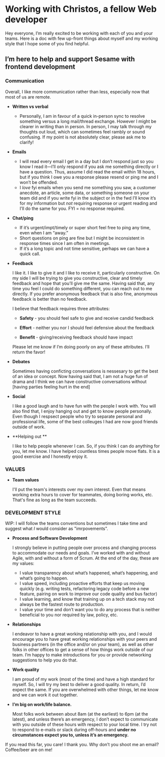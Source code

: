 # Working with Christos, a fellow Web developer

Hey everyone, I’m really excited to be working with each of you and your teams. Here is a doc with few up-front things about myself and my working style that I hope some of you find helpful.

## I’m here to help and support Sesame with frontend development

### Communication

Overall, I like more communication rather than less, especially now that most of us are remote.

* **Written vs verbal** 
  *  Personally, I am in favour of a quick in-person sync to resolve something versus a long mail/thread exchange. However I might be clearer in writing than in person. In person, I may talk through my thoughts out loud, which can sometimes feel rambly or sound confusing. If my point is not absolutely clear, please ask me to clarify!

* **Emails**
  - I will read every email I get in a day but I don’t respond just so you know I read it—I’ll only respond if you ask me something directly or I have a question. Thus, assume I did read the email within 18 hours, but if you think I owe you a response please resend or ping me and I won’t be offended.
  - I *love* fyi emails when you send me something you saw, a customer anecdote, an article, some data, or something someone on your team did and if you write fyi in the subject or in the fwd I’ll know it’s for my information but *not* requiring response or urgent reading and I’ll do the same for you. FYI = no response required.
* **Chat/ping**
  - If it’s urgent/impt/timely or super short feel free to ping any time, even when I am “away.”
  - Short questions on ping are fine but I might be inconsistent in response times since I am often in meetings.
  - If it’s a long topic and not time sensitive, perhaps we can have a quick call. 

* **Feedback**

  I like it. I like to give it and I like to receive it, particularly constructive. On my side I will be trying to give you constructive, clear and timely feedback and hope that you’ll give me the same. Having said that, any time you feel I could do something different, you can reach out to me directly. If you prefer anonymous feedback that is also fine, anonymous feedback is better than no feedback. 

  I believe that feedback requires three attributes:

  - **Safety** - you should feel safe to give and receive candid feedback

  - **Effort** - neither you nor I should feel defensive about the feedback

  - **Benefit** - giving/receiving feedback should have impact

  Please let me know if I’m doing poorly on any of these attributes. I’ll return the favor!

* **Debates** 

  Sometimes having conficting conversations is nessesary to get the best of an idea or concept. Now having said that, I am not a huge fun of drama and I think we can have constructive conversations without [having parties feeling hurt in the end]

- **Social**

  I like a good laugh and to have fun with the people I work with. You will also find that, I enjoy hanging out and get to know people personally. Even though I respsect people who try to separate personal and professional life, some of the best colleuges I had are now good friends outside of work.

- **Helping out ** 

  I like to help people whenever I can. So, if you think I can do anything for you, let me know. I have helped countless times people move flats. It is a good exercise and I honestly enjoy it.

### VALUES

- **Team values** 

  I'll put the team's interests over my own interest. Even that means working extra hours to cover for teammates, doing boring works, etc. That's fine as long as the team succeeds.

### DEVELOPMENT STYLE

WIP: I will follow the teams conventions but sometimes I take time and suggest what _I_ would consider as "imrpovements".

* **Process and Software Development**

  I strongly believe in putting people over process and changing process to accommodate our needs and goals. I’ve worked with and without Agile, with and without a form of Scrum. At the end of the day, these are my values:

  * I value transparency about what’s happened, what’s happening, and what’s going to happen.
  * I value speed, including proactive efforts that keep us moving quickly (e.g. writing tests, refactoring legacy code before a new feature, pairing on work to improve our code quality and bus factor)
  * I value learning, and know that training up on a tech stack may not always be the fastest route to production.
  * I value your time and don’t want you to do any process that is neither beneficial to you nor required by law, policy, etc.

* **Relationships**

  I endeavor to have a great working relationship with you, and I would encourage you to have great working relationships with your peers and business partners (in the office and/or on your team), as well as other folks in other offices to get a sense of how things work outside of our team. I’m happy to make introductions for you or provide networking suggestions to help you do that.

* **Work quality**

  I am proud of my work (most of the time) and have a high standard for myself. So, I will try my best to deliver a good quality. In return, I’d expect the same. If you are overwhelmed with other things, let me know and we can work it out together.

* **I’m big on work/life balance.**

  Most folks work between about 8am (at the earliest) to 6pm (at the latest), and unless there’s an emergency, I don’t expect to communicate with you outside of these hours with respect to your local time. I try not to respond to e-mails or slack during off-hours and **under no circumstances expect you to, unless it’s an emergency.**



If you read this far, you care! I thank you. Why don’t you shoot me an email? Coffee/beer are on me!
